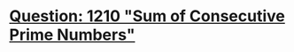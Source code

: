 [Question: 1210 "Sum of Consecutive Prime Numbers"](http://uva.onlinejudge.org/external/12/1210.html)
===
